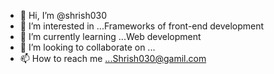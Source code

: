 - 👋 Hi, I’m @shrish030
- 👀 I’m interested in ...Frameworks of front-end development
- 🌱 I’m currently learning ...Web development
- 💞️ I’m looking to collaborate on ...
- 📫 How to reach me ...Shrish030@gamil.com

<!---
shrish030/shrish030 is a ✨ special ✨ repository because its `README.md` (this file) appears on your GitHub profile.
You can click the Preview link to take a look at your changes.
--->
